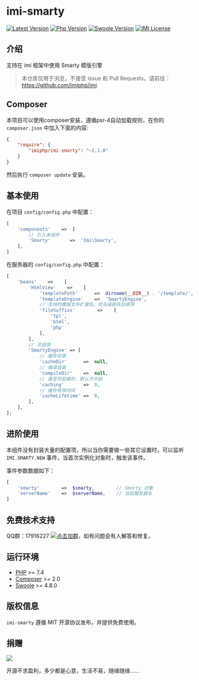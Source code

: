 # imi-smarty

[![Latest Version](https://img.shields.io/packagist/v/imiphp/imi-smarty.svg)](https://packagist.org/packages/imiphp/imi-smarty)
[![Php Version](https://img.shields.io/badge/php-%3E=7.4-brightgreen.svg)](https://secure.php.net/)
[![Swoole Version](https://img.shields.io/badge/swoole-%3E=4.8.0-brightgreen.svg)](https://github.com/swoole/swoole-src)
[![IMI License](https://img.shields.io/github/license/imiphp/imi-smarty.svg)](https://github.com/imiphp/imi-smarty/blob/master/LICENSE)

## 介绍

支持在 imi 框架中使用 Smarty 模版引擎

> 本仓库仅用于浏览，不接受 issue 和 Pull Requests，请前往：<https://github.com/imiphp/imi>

## Composer

本项目可以使用composer安装，遵循psr-4自动加载规则，在你的 `composer.json` 中加入下面的内容:

```json
{
    "require": {
        "imiphp/imi-smarty": "~2.1.0"
    }
}
```

然后执行 `composer update` 安装。

## 基本使用

在项目 `config/config.php` 中配置：

```php
[
    'components'    =>  [
        // 引入本组件
        'Smarty'       =>  'Imi\Smarty',
    ],
]
```

在服务器的 `config/config.php` 中配置：

```php
[
    'beans'    =>    [
        'HtmlView'    =>    [
            'templatePath'      =>  dirname(__DIR__) . '/template/',
            'templateEngine'    =>  'SmartyEngine',
            // 支持的模版文件扩展名，优先级按先后顺序
            'fileSuffixs'        =>    [
                'tpl',
                'html',
                'php'
            ],
        ],
        // 可选项
        'SmartyEngine' => [
            // 缓存目录
            'cacheDir'      =>  null,
            // 编译目录
            'compileDir'    =>  null,
            // 是否开启缓存，默认不开启
            'caching'       =>  0,
            // 缓存有效时间
            'cacheLifetime' =>  0,
        ],
    ],
];
```

## 进阶使用

本组件没有封装大量的配置项，所以当你需要做一些其它设置时，可以监听 `IMI.SMARTY.NEW` 事件，当首次实例化对象时，触发该事件。

事件参数数据如下：

```php
[
    'smarty'        =>  $smarty,        // Smarty 对象
    'serverName'    =>  $serverName,    // 当前服务器名
]
```

## 免费技术支持

QQ群：17916227 [![点击加群](https://pub.idqqimg.com/wpa/images/group.png "点击加群")](https://jq.qq.com/?_wv=1027&k=5wXf4Zq)，如有问题会有人解答和修复。

## 运行环境

- [PHP](https://php.net/) >= 7.4
- [Composer](https://getcomposer.org/) >= 2.0
- [Swoole](https://www.swoole.com/) >= 4.8.0

## 版权信息

`imi-smarty` 遵循 MIT 开源协议发布，并提供免费使用。

## 捐赠

<img src="https://cdn.jsdelivr.net/gh/imiphp/imi@2.1/res/pay.png"/>

开源不求盈利，多少都是心意，生活不易，随缘随缘……
